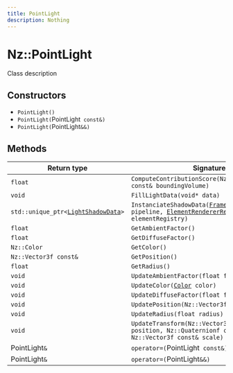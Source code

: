 ```yaml
---
title: PointLight
description: Nothing
---
```


# Nz::PointLight

Class description

## Constructors

- `PointLight()`
- `PointLight(`PointLight` const&)`
- `PointLight(`PointLight`&&)`

## Methods

| Return type | Signature |
| ----------- | --------- |
| `float` | `ComputeContributionScore(Nz::BoundingVolumef const& boundingVolume)` |
| `void` | `FillLightData(void* data)` |
| `std::unique_ptr<`[`LightShadowData`](documentation/generated/Graphics/LightShadowData.md)`>` | `InstanciateShadowData(`[`FramePipeline`](documentation/generated/Graphics/FramePipeline.md)`& pipeline, `[`ElementRendererRegistry`](documentation/generated/Graphics/ElementRendererRegistry.md)`& elementRegistry)` |
| `float` | `GetAmbientFactor()` |
| `float` | `GetDiffuseFactor()` |
| `Nz::Color` | `GetColor()` |
| `Nz::Vector3f const&` | `GetPosition()` |
| `float` | `GetRadius()` |
| `void` | `UpdateAmbientFactor(float factor)` |
| `void` | `UpdateColor(`[`Color`](documentation/generated/Core/Color.md)` color)` |
| `void` | `UpdateDiffuseFactor(float factor)` |
| `void` | `UpdatePosition(Nz::Vector3f const& position)` |
| `void` | `UpdateRadius(float radius)` |
| `void` | `UpdateTransform(Nz::Vector3f const& position, Nz::Quaternionf const& rotation, Nz::Vector3f const& scale)` |
| PointLight`&` | `operator=(`PointLight` const&)` |
| PointLight`&` | `operator=(`PointLight`&&)` |
